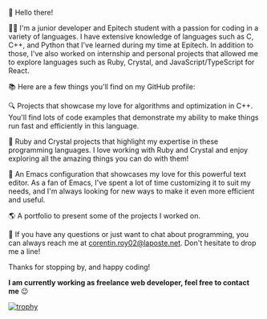 👋 Hello there!

👨‍💻 I'm a junior developer and Epitech student with a passion for coding in a variety of languages. I have extensive knowledge of languages such as C, C++, and Python that I've learned during my time at Epitech. In addition to those, I've also worked on internship and personal projects that allowed me to explore languages such as Ruby, Crystal, and JavaScript/TypeScript for React.

📚 Here are a few things you'll find on my GitHub profile:

🔍 Projects that showcase my love for algorithms and optimization in C++. You'll find lots of code examples that demonstrate my ability to make things run fast and efficiently in this language.

💎 Ruby and Crystal projects that highlight my expertise in these programming languages. I love working with Ruby and Crystal and enjoy exploring all the amazing things you can do with them!

🧠 An Emacs configuration that showcases my love for this powerful text editor. As a fan of Emacs, I've spent a lot of time customizing it to suit my needs, and I'm always looking for new ways to make it even more efficient and useful.

🌎 A portfolio to present some of the projects I worked on.

📧 If you have any questions or just want to chat about programming, you can always reach me at corentin.roy02@laposte.net. Don't hesitate to drop me a line!

Thanks for stopping by, and happy coding!

**I am currently working as freelance web developer, feel free to contact me** 😉

[![trophy](https://github-profile-trophy.vercel.app/?username=roy-corentin&rank=S,AAA,AA,SECRET)](https://github.com/ryo-ma/github-profile-trophy)

<!---
roy-corentin/roy-corentin is a ✨ special ✨ repository because its `README.md` (this file) appears on your GitHub profile.
You can click the Preview link to take a look at your changes.
--->
